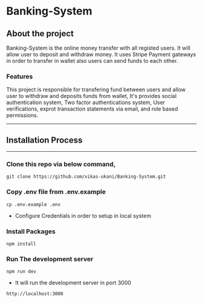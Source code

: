 # Banking-System

## About the project
Banking-System is the online money transfer with all registed users. It will allow user to deposit and withdraw money. It uses Stripe Payment gateways in order to transfer in wallet also users can send funds to each other. 

### Features
This project is responsible for transfering fund between users and allow user to withdraw and deposits funds from wallet, It's provides social authentication system, Two factor authentications system, User verifications, exprot transaction statements via email, and role based permissions.

---
## Installation Process
--- 

### Clone this repo via below command,

```
git clone https://github.com/vikas-ukani/Banking-System.git
```


### Copy .env file from .env.example 
```
cp .env.example .env
```

- Configure Credentials in order to setup in local system

### Install Packages
```
npm install 
```

### Run The development server
```
npm run dev
```

- It will run the development server in port 3000
```
http://localhost:3000
```
